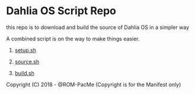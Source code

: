 # Dahlia OS Script Repo

this repo is to download and build the source of Dahlia OS in a simpler way

A combined script is on the way to make things easier.

1. [setup.sh](https://github.com/dahlia-os/dahlia-os-build/blob/master/setup.sh)

2. [source.sh](https://github.com/dahlia-os/dahlia-os-build/blob/master/source.sh)

3. [build.sh](https://github.com/dahlia-os/dahlia-os-build/blob/master/build.sh)

Copyright (C) 2018 - @ROM-PacMe
(Copyright is for the Manifest only)
